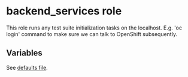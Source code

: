 # backend_services role

This role runs any test suite initialization tasks on the localhost.
E.g. 'oc login' command to make sure we can talk to OpenShift
subsequently.

## Variables

See
[defaults file](https://github.com/openstack-k8s-operators/data-plane-adoption/blob/main/tests/roles/prelude_local/defaults/main.yaml).
